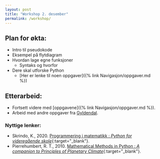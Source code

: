 ```yaml
---
layout: post
title: "Workshop 2. desember"
permalink: /workshop/
---
```


## Plan for økta:
* Intro til pseudokode
* Eksempel på flytdiagram
* Hvordan lage egne funksjoner
    * Syntaks og hvorfor
* Dere skal utforske Python
    *  [Her er lenke til noen oppgaver]({% link Navigasjon/oppgaver.md %})

## Etterarbeid:
* Fortsett videre med [oppgavene]({% link Navigasjon/oppgaver.md %}). 
* Arbeid med andre oppgaver fra <a href="https://programmeringskurs.no/nettkurs/side13.html" target="_blank">Gyldendal</a>.

### Nyttige lenker:
* Skrindo, K., 2020. [Programmering i matematikk : *Python for videregående skole*](https://programmeringskurs.no/programmering-i-matematikk-vgs.pdf){:target="_blank"}.
* Pierrehumbert, R. T., 2010. [Mathematical Methods in Python : *A companion to Principles of Planetary Climate*](http://www.atmos.albany.edu/facstaff/brose/classes/ATM623_Spring2015/resources/Handouts/PythonIntro_Pierrehumbert.pdf){:target="_blank"}.